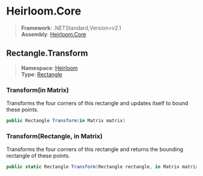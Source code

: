 # Heirloom.Core

> **Framework**: .NETStandard,Version=v2.1  
> **Assembly**: [Heirloom.Core][0]  

## Rectangle.Transform

> **Namespace**: [Heirloom][0]  
> **Type**: [Rectangle][1]  

### Transform(in Matrix)

Transforms the four corners of this rectangle and updates itself to bound these points.

```cs
public Rectangle Transform(in Matrix matrix)
```

### Transform(Rectangle, in Matrix)

Transforms the four corners of this rectangle and returns the bounding rectangle of these points.

```cs
public static Rectangle Transform(Rectangle rectangle, in Matrix matrix)
```

[0]: ../Heirloom.Core.md
[1]: Heirloom.Rectangle.md
